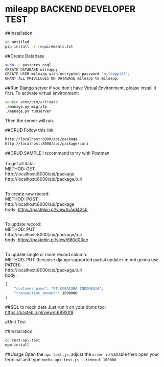 # mileapp BACKEND DEVELOPER TEST

##Installation
```bash
cd untitled
pip install -r requirements.txt 
```
##Create Database
```bash
sudo -u postgres psql
CREATE DATABASE mileapp;
CREATE USER mileapp with encrypted password 'mileapp123';
GRANT ALL PRIVILEGES ON DATABASE mileapp to mileapp;
```
##Run Django server
if you don't have Virtual Environment, please install it first.
To activate virtual environment:
```bash
source venv/bin/activate
./manage.py migrate
./manage.py runserver
```
Then the server will run.

##CRUD
Follow this link
```bash
http://localhost:8000/api/package
http://localhost:8000/api/package/:uri
```

##CRUD SAMPLE
I recommend to try with Postman <br/><br/>
To get all data: <br/>
METHOD: GET<br/>
http://localhost:8000/api/package <br/>
http://localhost:8000/api/package/:uri <br/><br/>

To create new record: <br/>
METHOD: POST<br/>
http://localhost:8000/api/package <br/>
body: https://pastebin.pl/view/b7ad42cb <br/><br/>

To update record: <br/>
METHOD: PUT<br/>
http://localhost:8000/api/package/:uri <br/>
body: https://pastebin.pl/view/660d03ce <br/><br/>

To update single or more record column: <br/>
METHOD: PUT (because django supported partial update i'm not gonna use PATCH)<br/> 
http://localhost:8000/api/package/:uri <br/>
body: <br/>
```bash
{
    "customer_name": "PT.COBACOBA INDONESIA",
    "transaction_amount": 1000000
}
```



##SQL to mock data
Just run it on your dbms tool
https://pastebin.pl/view/c68921f8

#Unit Test

##Installation
```bash
cd rest-api-test
npm-install
```

##Usage
Open the ```api-test.js```, adjust the ```order id``` variable then open your terminal and type ```mocha api-test.js --timeout 100000```
